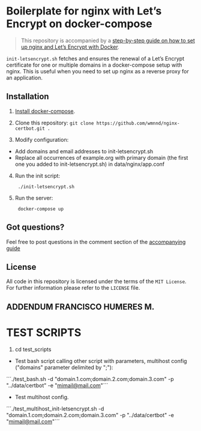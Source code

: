 # Boilerplate for nginx with Let’s Encrypt on docker-compose

> This repository is accompanied by a [step-by-step guide on how to
set up nginx and Let’s Encrypt with Docker](https://medium.com/@pentacent/nginx-and-lets-encrypt-with-docker-in-less-than-5-minutes-b4b8a60d3a71).

`init-letsencrypt.sh` fetches and ensures the renewal of a Let’s
Encrypt certificate for one or multiple domains in a docker-compose
setup with nginx.
This is useful when you need to set up nginx as a reverse proxy for an
application.

## Installation
1. [Install docker-compose](https://docs.docker.com/compose/install/#install-compose).

2. Clone this repository: `git clone https://github.com/wmnnd/nginx-certbot.git .`

3. Modify configuration:
- Add domains and email addresses to init-letsencrypt.sh
- Replace all occurrences of example.org with primary domain (the first one you added to init-letsencrypt.sh) in data/nginx/app.conf

4. Run the init script:

        ./init-letsencrypt.sh

5. Run the server:

        docker-compose up

## Got questions?
Feel free to post questions in the comment section of the [accompanying guide](https://medium.com/@pentacent/nginx-and-lets-encrypt-with-docker-in-less-than-5-minutes-b4b8a60d3a71)

## License
All code in this repository is licensed under the terms of the `MIT License`. For further information please refer to the `LICENSE` file. 

## ADDENDUM FRANCISCO HUMERES M.

# TEST SCRIPTS

1. cd test_scripts

* Test bash script calling other script with parameters, multihost config ("domains" parameter delimited by ";"):

´´´./test_bash.sh -d "domain.1.com;domain.2.com;domain.3.com" -p "../data/certbot" -e "mimail@mail.com"´´´

* Test multihost config.

´´´./test_multihost_init-letsencrypt.sh -d "domain.1.com;domain.2.com;domain.3.com" -p "../data/certbot" -e "mimail@mail.com"´´´
